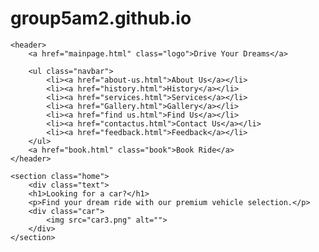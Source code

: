 # group5am2.github.io
<!DOCTYPE html>
<html lang="en">
<head>
	<meta charset="UTF-8">
	<meta http-equiv="X-UA-Compatible" content="IE=edge">
	<meta name="viewport" content="width=device-width, initial-scale=1.0">
	<title>Top Gear Motors</title>
	<link rel="stylesheet" href="style.css">
</head>
<body>
	
	<header>
		<a href="mainpage.html" class="logo">Drive Your Dreams</a>

		<ul class="navbar">
			<li><a href="about-us.html">About Us</a></li>
			<li><a href="history.html">History</a></li>
			<li><a href="services.html">Services</a></li>
			<li><a href="Gallery.html">Gallery</a></li>
			<li><a href="find us.html">Find Us</a></li>
			<li><a href="contactus.html">Contact Us</a></li>
			<li><a href="feedback.html">Feedback</a></li>
		</ul>
		<a href="book.html" class="book">Book Ride</a>
	</header>
	
	<section class="home">
		<div class="text">
		<h1>Looking for a car?</h1>
		<p>Find your dream ride with our premium vehicle selection.</p>
		<div class="car">
			<img src="car3.png" alt="">
		</div>
	</section>		

</body>
</html>
